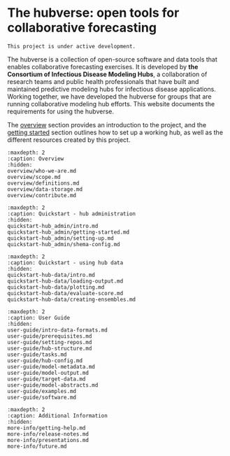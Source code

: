 # The hubverse: open tools for collaborative forecasting

```{caution}
This project is under active development.
```

The hubverse is a collection of open-source software and data tools that enables collaborative forecasting exercises. It is developed by **the Consortium of Infectious Disease Modeling Hubs**, a collaboration of research teams and public health professionals that have built and maintained predictive modeling hubs for infectious disease applications. Working together, we have developed the hubverse for groups that are running collaborative modeling hub efforts. This website documents the requirements for using the hubverse.  

The [overview](overview/who-we-are.md) section provides an introduction to the project, and the [getting started](quickstart_hub_admin/getting-started.md) section outlines how to set up a working hub, as well as the different resources created by this project.  




```{toctree}
:maxdepth: 2
:caption: Overview
:hidden:
overview/who-we-are.md
overview/scope.md
overview/definitions.md
overview/data-storage.md
overview/contribute.md
```

```{toctree}
:maxdepth: 2
:caption: Quickstart - hub administration
:hidden:
quickstart-hub_admin/intro.md
quickstart-hub_admin/getting-started.md
quickstart-hub_admin/setting-up.md
quickstart-hub_admin/shema-config.md
```

```{toctree}
:maxdepth: 2
:caption: Quickstart - using hub data
:hidden:
quickstart-hub-data/intro.md
quickstart-hub-data/loading-output.md
quickstart-hub-data/plotting.md
quickstart-hub-data/evaluate-score.md
quickstart-hub-data/creating-ensembles.md
```

```{toctree}
:maxdepth: 2
:caption: User Guide
:hidden:
user-guide/intro-data-formats.md
user-guide/prerequisites.md
user-guide/setting-repos.md
user-guide/hub-structure.md
user-guide/tasks.md
user-guide/hub-config.md
user-guide/model-metadata.md
user-guide/model-output.md
user-guide/target-data.md
user-guide/model-abstracts.md
user-guide/examples.md
user-guide/software.md
```

```{toctree}
:maxdepth: 2
:caption: Additional Information
:hidden:
more-info/getting-help.md
more-info/release-notes.md
more-info/presentations.md
more-info/future.md
```

